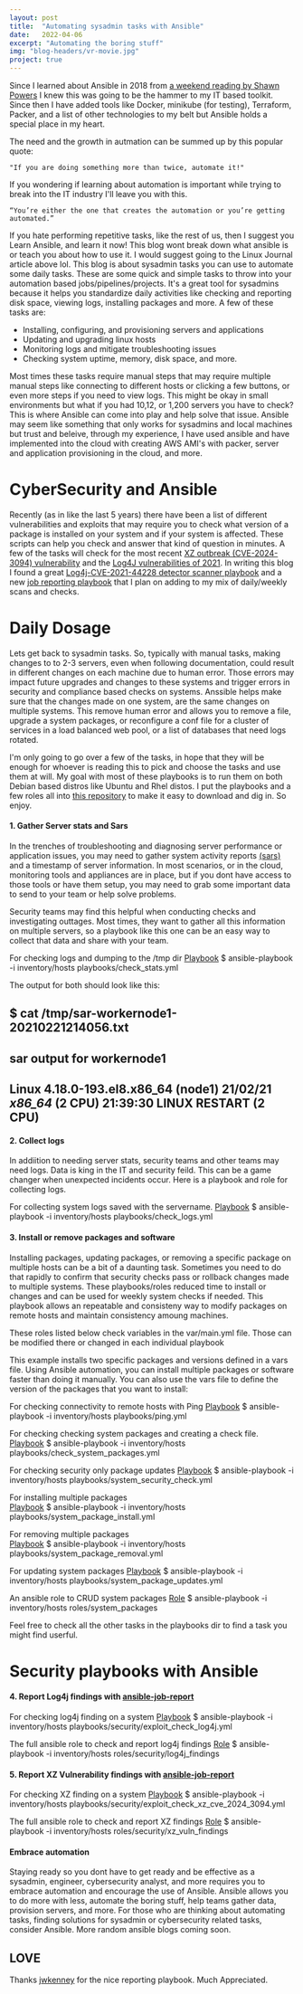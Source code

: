 ```yaml
---
layout: post
title:  "Automating sysadmin tasks with Ansible"
date:   2022-04-06
excerpt: "Automating the boring stuff"
img: "blog-headers/vr-movie.jpg" 
project: true  
---
```



Since I learned about Ansible in 2018 from [a weekend reading by Shawn Powers](https://www.linuxjournal.com/content/weekend-reading-ansible) I knew this was going to be the hammer to my IT based toolkit. Since then I have added tools like Docker, minikube (for testing), Terraform, Packer, and a list of other technologies to my belt but Ansible holds a special place in my heart. 

The need and the growth in autmation can be summed up by this popular quote: 
``` 
"If you are doing something more than twice, automate it!"
```

If you wondering if learning about automation is important while trying to break into the IT industry I'll leave you with this. 
```
“You’re either the one that creates the automation or you’re getting automated.”
```

If you hate performing repetitive tasks, like the rest of us, then I suggest you Learn Ansible, and learn it now! This blog wont 
break down what ansible is or teach you about how to use it. I would suggest going to the Linux Journal article above lol. This blog is about sysadmin tasks you can use to automate some daily tasks. These are some quick and simple tasks to throw into your automation based jobs/pipelines/projects. It's a great tool for sysadmins because it helps you standardize daily activities like checking and reporting disk space, viewing logs, installing packages and more. A few of these tasks are:

* Installing, configuring, and provisioning servers and applications
* Updating and upgrading linux hosts
* Monitoring logs and mitigate troubleshooting issues
* Checking system uptime, memory, disk space, and more. 


Most times these tasks require manual steps that may require multiple manual steps like connecting to different hosts or clicking a few buttons, or even more steps if you need to view logs. This might be okay in small environments but what if you had 10,12, or 1,200 servers you have to check? This is where Ansible can come into play and help solve that issue. Ansible may seem like something that only works for sysadmins and local machines but trust and beleive, through my experience, I have used ansible and have implemented into the cloud with creating AWS AMI's with packer, server and application provisioning in the cloud, and more. 

# CyberSecurity and Ansible
Recently (as in like the last 5 years) there have been a list of different vulnerabilities and exploits that may require you to check what version of a package is installed on your system and if your system is affected. These scripts can help you check and answer that kind of question in minutes. A few of the tasks will check for the most recent [XZ outbreak (CVE-2024-3094) vulnerability](https://arstechnica.com/security/2024/04/what-we-know-about-the-xz-utils-backdoor-that-almost-infected-the-world/) and the [Log4J vulnerabilities of 2021](https://www.ibm.com/topics/log4j). In writing this blog I found a great [Log4j-CVE-2021-44228 detector scanner playbook](https://github.com/lucab85/log4j-cve-2021-44228) and a new [job reporting playbook](https://github.com/jwkenney/ansible-job-report) that I plan on adding to my mix of daily/weekly scans and checks. 


# Daily Dosage 
Lets get back to sysadmin tasks. So, typically with manual tasks, making changes to to 2-3 servers, even when following documentation, could result in different changes on each machine due to human error. Those errors may impact future upgrades and changes to these systems and trigger errors in security and compliance based checks on systems. Anssible helps make sure that the changes made on one system, are the same changes on multiple systems. This remove human error and allows you to remove a file, upgrade a system packages, or reconfigure a conf file for a cluster of services in a load balanced web pool, or a list of databases that need logs rotated. 

I'm only going to go over a few of the tasks, in hope that they will be enough for whoever is reading this to pick and choose the tasks and use them at will. 
My goal with most of these playbooks is to run them on both Debian based distros like Ubuntu and Rhel distos. 
I put the playbooks and a few roles all into [this repository](https://github.com/tedleyem/ansible-sysadmin-tasks) to make it easy to download and dig in. So enjoy. 



#### 1. Gather Server stats and Sars

In the trenches of troubleshooting and diagnosing server performance or application issues, you may need to gather system activity reports [(sars)](https://en.wikipedia.org/wiki/Sar_(Unix)) and a timestamp of server information. In most scenarios, or in the cloud, monitoring tools and appliances are in place, but if you dont have access to those tools or have them setup, you may need to grab some important data to send to your team or help solve problems. 

Security teams may find this helpful  when conducting checks and investigating outtages. 
Most times, they want to gather all this information on multiple servers, so a playbook like this one 
can be an easy way to collect that data and share with your team. 

For checking logs and dumping to the /tmp dir
[Playbook]() 
$ ansible-playbook -i inventory/hosts playbooks/check_stats.yml 



The output for both should look like this: 

$ cat /tmp/sar-workernode1-20210221214056.txt 
-----------------------------------------------------
 sar output for workernode1
-----------------------------------------------------
Linux 4.18.0-193.el8.x86_64 (node1) 	21/02/21 	_x86_64_	(2 CPU)
21:39:30     LINUX RESTART	(2 CPU)
-----------------------------------------------------

#### 2. Collect logs

In addiition to needing server stats, security teams and other teams may need logs. Data is king in the IT and security feild. 
This can be a game changer when unexpected incidents occur. 
Here is a playbook and role for collecting logs. 


For collecting system logs saved with the servername. 
[Playbook]() 
$ ansible-playbook -i inventory/hosts playbooks/check_logs.yml 



#### 3. Install or remove packages and software
Installing packages, updating packages, or removing a specific package on multiple hosts can be 
a bit of a daunting task. Sometimes you need to do that rapidly to confirm that security checks pass or 
rollback changes made to multiple systems. These playbooks/roles reduced time to install or changes and can be used for weekly system checks if needed. 
This playbook allows an repeatable and consisteny way to modify packages on remote hosts 
and maintain consistency amoung machines. 

These roles listed below check variables in the var/main.yml file. Those can be modified there 
or changed in each individual playbook 

This example installs two specific packages and versions defined in a vars file. Using Ansible automation, you can install multiple packages or software faster than doing it manually. You can also use the vars file to define the version of the packages that you want to install:

For checking connectivity to remote hosts with Ping
[Playbook]() 
$ ansible-playbook -i inventory/hosts playbooks/ping.yml 

For checking checking system packages and creating a check file.  
[Playbook]() 
$ ansible-playbook -i inventory/hosts playbooks/check_system_packages.yml 

For checking security only package updates
[Playbook]() 
$ ansible-playbook -i inventory/hosts playbooks/system_security_check.yml 

For installing multiple packages  
[Playbook]() 
$ ansible-playbook -i inventory/hosts playbooks/system_package_install.yml 

For removing multiple packages  
[Playbook]() 
$ ansible-playbook -i inventory/hosts playbooks/system_package_removal.yml 

For updating system packages 
[Playbook]() 
$ ansible-playbook -i inventory/hosts playbooks/system_package_updates.yml 


An ansible role to CRUD system packages 
[Role]() 
$ ansible-playbook -i inventory/hosts roles/system_packages


Feel free to check all the other tasks in the playbooks dir to find a task you might find userful. 

# Security playbooks with Ansible  
#### 4. Report Log4j findings with [ansible-job-report](https://github.com/tedleyem/ansible-job-report)

For checking log4j finding on a system
[Playbook]() 
$ ansible-playbook -i inventory/hosts playbooks/security/exploit_check_log4j.yml

The full ansible role to check and report log4j findings
[Role]()
$ ansible-playbook -i inventory/hosts roles/security/log4j_findings

#### 5. Report XZ Vulnerability findings with [ansible-job-report](https://github.com/tedleyem/ansible-job-report)

For checking XZ finding on a system
[Playbook]() 
$ ansible-playbook -i inventory/hosts playbooks/security/exploit_check_xz_cve_2024_3094.yml

The full ansible role to check and report XZ findings
[Role]()
$ ansible-playbook -i inventory/hosts roles/security/xz_vuln_findings


#### Embrace automation
Staying ready so you dont have to get ready and be effective as a sysadmin, engineer, cybersecurity analyst, and more requires you to embrace automation and encourage the use of Ansible. 
Ansible allows you to do more with less, automate the boring stuff, help teams gather data, provision servers, and more. For those who are thinking about automating tasks, finding solutions for sysadmin or cybersecurity related tasks, consider Ansible. More random ansible blogs coming soon. 



## LOVE 
Thanks [jwkenney](https://github.com/jwkenney) for the nice reporting playbook. Much Appreciated. 


